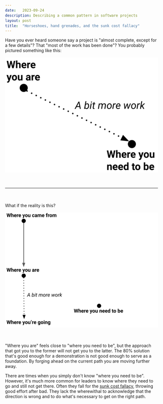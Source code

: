 ```yaml
---
date:   2023-09-24
description: Describing a common pattern in software projects
layout: post
title:  "Horseshoes, hand grenades, and the sunk cost fallacy"
---
```


Have you ever heard someone say a project is "almost complete, except for a few details"? That "most of the work has been done"? You probably pictured something like this:

<div class="text-center">
    <img src="/assets/images/posts/2023-09-24-first-image.svg" alt="First image" style="max-height: 50vh" />
</div>

<hr style="margin-bottom: 48px; margin-top: 48px"/>

What if the reality is this?

<div class="text-center">
    <img src="/assets/images/posts/2023-09-24-second-image.svg" alt="Second image" style="max-height: 50vh" />
</div>

<div style="margin-bottom: 48px; margin-top: 48px"/>

"Where you are" feels close to "where you need to be", but the approach that got you to the former will not get you to the latter. The 80% solution that's good enough for a demonstration is not good enough to serve as a foundation. By forging ahead on the current path you are moving further away.

There are times when you simply don't know "where you need to be". However, it's much more common for leaders to know where they need to go and still not get there. Often they fall for the [sunk cost fallacy](https://en.wikipedia.org/wiki/Sunk_cost), throwing good effort after bad. They lack the wherewithal to acknowledge that the direction is wrong and to do what's necessary to get on the right path.